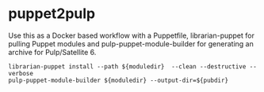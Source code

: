 # puppet2pulp

Use this as a Docker based workflow with a Puppetfile, librarian-puppet for pulling Puppet modules and pulp-puppet-module-builder for generating an archive for Pulp/Satellite 6.

    librarian-puppet install --path ${moduledir}  --clean --destructive --verbose
    pulp-puppet-module-builder ${moduledir} --output-dir=${pubdir}

